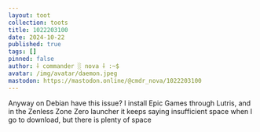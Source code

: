 ```yaml
---
layout: toot
collection: toots
title: 1022203100
date: 2024-10-22
published: true
tags: []
pinned: false
author: ⸸ commander ░ nova ⸸ :~$
avatar: /img/avatar/daemon.jpeg
mastodon: https://mastodon.online/@cmdr_nova/1022203100
---
```


Anyway on Debian have this issue? I install Epic Games through Lutris, and in the Zenless Zone Zero launcher it keeps saying insufficient space when I go to download, but there is plenty of space
